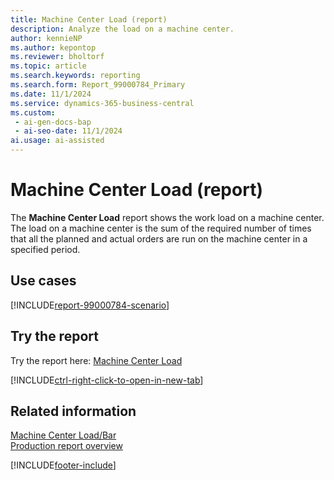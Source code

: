 ```yaml
---
title: Machine Center Load (report)
description: Analyze the load on a machine center.
author: kennieNP
ms.author: kepontop
ms.reviewer: bholtorf
ms.topic: article
ms.search.keywords: reporting
ms.search.form: Report_99000784_Primary
ms.date: 11/1/2024
ms.service: dynamics-365-business-central
ms.custom:
 - ai-gen-docs-bap
 - ai-seo-date: 11/1/2024
ai.usage: ai-assisted
---
```


# Machine Center Load (report)

The **Machine Center Load** report shows the work load on a machine center. The load on a machine center is the sum of the required number of times that all the planned and actual orders are run on the machine center in a specified period.

## Use cases

[!INCLUDE[report-99000784-scenario](../includes/report-99000784-scenario-include.md)]

<!-- 

Prompt

Below is a report in an ERP system. Provide 3-4 use cases for different personas working with production or manufacturing.

Format like this:    
  
As a <persona>, use the report to    
* use case 1  
* use case 2    

Do not capitalize the persona names. 

Do not start lines with "Use the data to"

## Report name
Machine Center Load

## Report description

### What the report does

### Use cases
Analyze the load on a machine center.

Please include your data sources and URLs

-->

## Try the report

Try the report here: [Machine Center Load](https://businesscentral.dynamics.com?report=99000784)

[!INCLUDE[ctrl-right-click-to-open-in-new-tab](../includes/ctrl-right-click-to-open-in-new-tab.md)]

## Related information

[Machine Center Load/Bar](report-99000786.md)   
[Production report overview](../production-reports.md)

[!INCLUDE[footer-include](../includes/footer-banner.md)]
